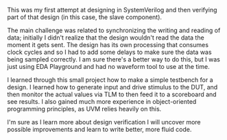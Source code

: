 This was my first attempt at designing in SystemVerilog and then verifying part of that design (in this case, the slave component). 

The main challenge was related to synchronizing the writing and reading of data; initially I didn't realize that the design wouldn't read the data the moment it gets sent. 
The design has its own processing that consumes clock cycles and so I had to add some delays to make sure the data was being sampled correctly. I am sure there's a better way to do this,
but I was just using EDA Playground and had no waveform tool to use at the time. 

I learned through this small project how to make a simple testbench for a design. I learned how to generate input and drive stimulus to the DUT, and then monitor the actual values via TLM
to then feed it to a scoreboard and see results. I also gained much more experience in object-oriented programming principles, as UVM relies heavily on this.

I'm sure as I learn more about design verification I will uncover more possible improvements and learn to write better, more fluid code.
